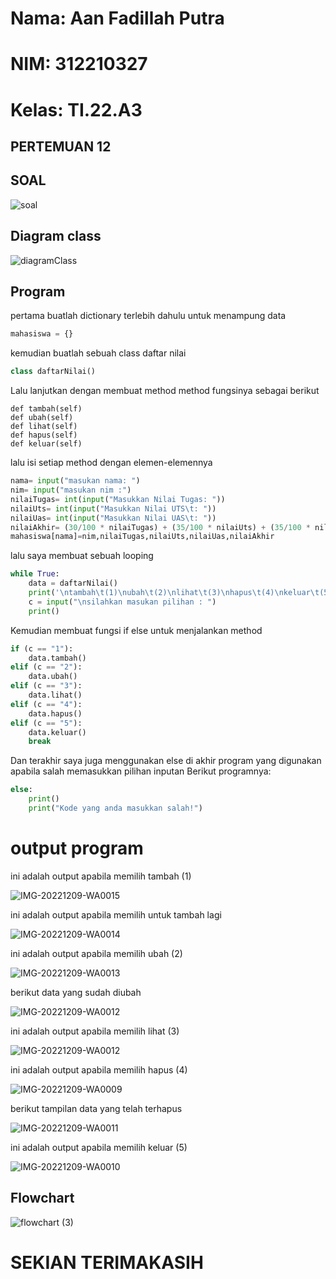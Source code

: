 # Nama: Aan Fadillah Putra
# NIM: 312210327
# Kelas: TI.22.A3

## PERTEMUAN 12
## SOAL

![soal](https://user-images.githubusercontent.com/115542704/206460646-4c089e2d-9d9c-427b-a326-d43c633e78d6.png)

## Diagram class

![diagramClass](https://user-images.githubusercontent.com/115542704/206462308-ab57022f-da40-422a-9e52-1c59252d2123.png)



## Program

pertama buatlah dictionary terlebih dahulu untuk menampung data
```python
mahasiswa = {}
```

kemudian buatlah sebuah class daftar nilai
```python
class daftarNilai()
```

Lalu lanjutkan dengan membuat method method fungsinya sebagai berikut
```
def tambah(self)
def ubah(self)
def lihat(self)
def hapus(self)
def keluar(self)
```

lalu isi setiap method dengan elemen-elemennya
```python
nama= input("masukan nama: ")
nim= input("masukan nim :")                                         
nilaiTugas= int(input("Masukkan Nilai Tugas: "))
nilaiUts= int(input("Masukkan Nilai UTS\t: "))            
nilaiUas= int(input("Masukkan Nilai UAS\t: "))             
nilaiAkhir= (30/100 * nilaiTugas) + (35/100 * nilaiUts) + (35/100 * nilaiUas)
mahasiswa[nama]=nim,nilaiTugas,nilaiUts,nilaiUas,nilaiAkhir
```

lalu saya membuat sebuah looping
```python
while True:
    data = daftarNilai()
    print('\ntambah\t(1)\nubah\t(2)\nlihat\t(3)\nhapus\t(4)\nkeluar\t(5)')
    c = input("\nsilahkan masukan pilihan : ")
    print()
```

Kemudian membuat fungsi if else untuk menjalankan method
```python
if (c == "1"):
    data.tambah()
elif (c == "2"):
    data.ubah()
elif (c == "3"):
    data.lihat()
elif (c == "4"):
    data.hapus()
elif (c == "5"):
    data.keluar()
    break    
```

Dan terakhir saya juga menggunakan else di akhir program yang digunakan apabila salah memasukkan pilihan inputan
Berikut programnya:
```python
else:
    print()
    print("Kode yang anda masukkan salah!")
```

# output program

ini adalah output apabila memilih tambah (1)

![IMG-20221209-WA0015](https://user-images.githubusercontent.com/115763475/206890436-535ba9dd-14ef-4e4f-93d6-dcfa506ed108.jpg)


ini adalah output apabila memilih untuk tambah lagi

![IMG-20221209-WA0014](https://user-images.githubusercontent.com/115763475/206890528-1cc05cbf-5dce-432f-9934-de36dd6746f7.jpg)


ini adalah output apabila memilih ubah (2)

![IMG-20221209-WA0013](https://user-images.githubusercontent.com/115763475/206898032-04e713c0-c007-4ba1-9762-0f46c8156ee0.jpg)

berikut data yang sudah diubah

![IMG-20221209-WA0012](https://user-images.githubusercontent.com/115763475/206898115-b922645f-3c38-4f6d-a88d-7647737eda2d.jpg)

ini adalah output apabila memilih lihat (3)

![IMG-20221209-WA0012](https://user-images.githubusercontent.com/115763475/206898600-1a0599f7-16c9-40dd-8a14-65debbaa598b.jpg)

ini adalah output apabila memilih hapus (4)

![IMG-20221209-WA0009](https://user-images.githubusercontent.com/115763475/206898686-9f3d773b-8e86-44f9-8296-4766f34ed8f8.jpg)


berikut tampilan data yang telah terhapus

![IMG-20221209-WA0011](https://user-images.githubusercontent.com/115763475/206898731-39d40408-cccc-4aaa-8af3-bc06764b9948.jpg)


ini adalah output apabila memilih keluar (5)

![IMG-20221209-WA0010](https://user-images.githubusercontent.com/115763475/206898792-9167d4c9-ef50-48eb-808a-d5979b83a256.jpg)

## Flowchart

![flowchart (3)](https://user-images.githubusercontent.com/115542704/206462353-41fd2d95-2329-4f92-9403-e679c5bc1784.png)


# SEKIAN TERIMAKASIH

